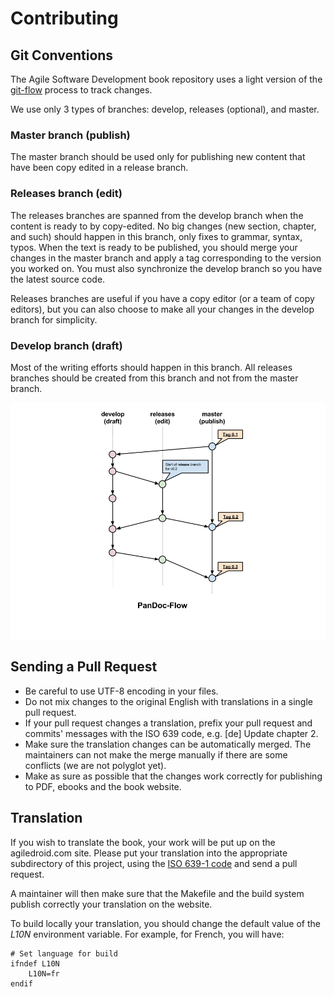 # Contributing

## Git Conventions

The Agile Software Development book repository uses a light version of the [git-flow](http://nvie.com/posts/a-successful-git-branching-model/) process to track changes.

We use only 3 types of branches: develop, releases (optional), and master.


### Master branch (publish)

The master branch should be used only for publishing new content that have been copy edited in a release branch.


### Releases branch (edit)

The releases branches are spanned from the develop branch when the content is ready to by copy-edited. No big changes (new section, chapter, and such) should happen in this branch, only fixes to grammar, syntax, typos. When the text is ready to be published, you should merge your changes in the master branch and apply a tag corresponding to the version you worked on. You must also synchronize the develop branch so you have the latest source code.

Releases branches are useful if you have a copy editor (or a team of copy editors), but you can also choose to make all your changes in the develop branch for simplicity.


### Develop branch (draft)

Most of the writing efforts should happen in this branch. All releases branches should be created from this branch and not from the master branch.

![Agile Android Software Development flow](doc/agiledroid-flow.png)


## Sending a Pull Request

* Be careful to use UTF-8 encoding in your files.
* Do not mix changes to the original English with translations in a single pull request.
* If your pull request changes a translation, prefix your pull request and commits' messages with the ISO 639 code, e.g. [de] Update chapter 2.
* Make sure the translation changes can be automatically merged. The maintainers can not make the merge manually if there are some conflicts (we are not polyglot yet).
* Make as sure as possible that the changes work correctly for publishing to PDF, ebooks and the book website.


## Translation

If you wish to translate the book, your work will be put up on the agiledroid.com site. Please put your translation into the appropriate subdirectory of this project, using the [ISO 639-1 code](https://en.wikipedia.org/wiki/List_of_ISO_639-1_codes) and send a pull request.

A maintainer will then make sure that the Makefile and the build system publish correctly your translation on the website.

To build locally your translation, you should change the default value of the *L10N* environment variable.  For example, for French, you will have:

	# Set language for build
	ifndef L10N
		L10N=fr
	endif


      